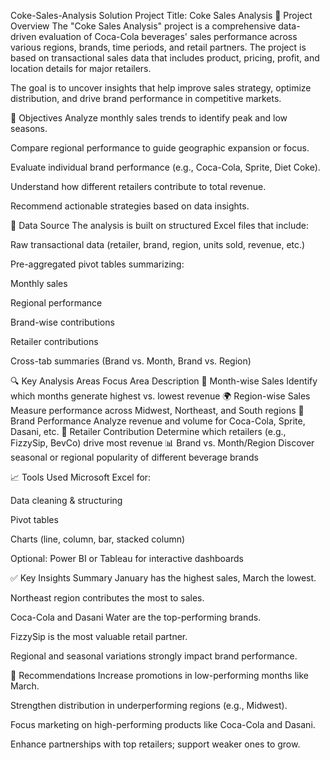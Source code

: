 Coke-Sales-Analysis Solution
Project Title: Coke Sales Analysis
📌 Project Overview
The "Coke Sales Analysis" project is a comprehensive data-driven evaluation of Coca-Cola beverages' sales performance across various regions, brands, time periods, and retail partners. The project is based on transactional sales data that includes product, pricing, profit, and location details for major retailers.

The goal is to uncover insights that help improve sales strategy, optimize distribution, and drive brand performance in competitive markets.

🎯 Objectives
Analyze monthly sales trends to identify peak and low seasons.

Compare regional performance to guide geographic expansion or focus.

Evaluate individual brand performance (e.g., Coca-Cola, Sprite, Diet Coke).

Understand how different retailers contribute to total revenue.

Recommend actionable strategies based on data insights.

📁 Data Source
The analysis is built on structured Excel files that include:

Raw transactional data (retailer, brand, region, units sold, revenue, etc.)

Pre-aggregated pivot tables summarizing:

Monthly sales

Regional performance

Brand-wise contributions

Retailer contributions

Cross-tab summaries (Brand vs. Month, Brand vs. Region)

🔍 Key Analysis Areas
Focus Area	Description
📅 Month-wise Sales	Identify which months generate highest vs. lowest revenue
🌍 Region-wise Sales	Measure performance across Midwest, Northeast, and South regions
🧃 Brand Performance	Analyze revenue and volume for Coca-Cola, Sprite, Dasani, etc.
🛒 Retailer Contribution	Determine which retailers (e.g., FizzySip, BevCo) drive most revenue
📊 Brand vs. Month/Region	Discover seasonal or regional popularity of different beverage brands

📈 Tools Used
Microsoft Excel for:

Data cleaning & structuring

Pivot tables

Charts (line, column, bar, stacked column)

Optional: Power BI or Tableau for interactive dashboards

✅ Key Insights Summary
January has the highest sales, March the lowest.

Northeast region contributes the most to sales.

Coca-Cola and Dasani Water are the top-performing brands.

FizzySip is the most valuable retail partner.

Regional and seasonal variations strongly impact brand performance.

📌 Recommendations
Increase promotions in low-performing months like March.

Strengthen distribution in underperforming regions (e.g., Midwest).

Focus marketing on high-performing products like Coca-Cola and Dasani.

Enhance partnerships with top retailers; support weaker ones to grow.
